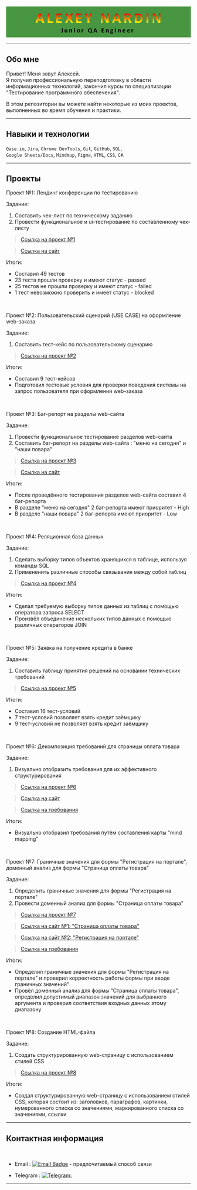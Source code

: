![Header](https://github.com/ALEXir87/alexeynardin/blob/main/assets/logo.png)

---

## Обо мне

Привет! Меня зовут Алексей. <br>
Я получил профессиональную переподготовку в области информационных технологий, закончил курсы по специализации "Тестирование программного обеспечения". 

В этом репозитории вы можете найти некоторые из моих проектов, выполненных во время обучения и практики.

---

## Навыки и технологии
``Qase.io``, ``Jira``, ``Chrome DevTools``, ``Git``, ``GitHub``, ``SQL``, <br> 
 ``Google Sheets/Docs``, ``Mindmup``, ``Figma``, ``HTML``, ``CSS``, ``С#``.

---

## Проекты

<p> Проект №1: Лендинг конференции по тестированию</p>

<p>Задание:<p>
<ol>
  <li>Составить чек-лист по техническому заданию</li>
  <li>Провести функциональное и ui-тестирование по составленному чек-листу</li>
</ol>

> <a href="https://docs.google.com/spreadsheets/d/1L7tSpdDuX5SruCXh6wihkn1WyIR5o14Nxvma2m-lDmM/edit?usp=sharing">Ссылка на проект №1</a>

> <a href="https://test-stand.gb.ru/seminar_stands/umeet/index.html">Ссылка на сайт</a>

<p>Итоги:<p> 

* Составил 49 тестов
* 23 теста прошли проверку и имеют статус - passed
* 25 тестов не прошли проверку и имеют статус - failed
* 1 тест невозможно проверить и имеет статус - blocked

<br>

<p> Проект №2: Пользовательский сценарий (USE CASE) на оформление web-заказа</p>

<p>Задание:<p>
<ol>
  <li>Составить тест-кейс по пользовательскому сценарию</li>
</ol>

> <a href="https://docs.google.com/spreadsheets/d/1iiNSSrUFHIhoFmbuy5F5DTxo7RVnIsJX-1--rxB4uuE/edit?usp=sharing">Ссылка на проект №2</a>

<p>Итоги:<p> 

* Составил 9 тест-кейсов
* Подготовил тестовые условия для проверки поведения системы на запрос пользователя при оформлении web-заказа

<br>

<p> Проект №3: Баг-репорт на разделы web-сайта</p>

<p>Задание:<p>
<ol>
  <li>Провести функциональное тестирование разделов web-сайта</li>
  <li>Составить баг-репорт на разделы web-сайта : "меню на сегодня" и "наши повара"</li>
</ol>

> <a href="https://docs.google.com/spreadsheets/d/1FqUNT86g0eO4A26bHNsVvXhIKly7EPlZWnvxNiKb_dY/edit?usp=sharing">Ссылка на проект №3</a>

> <a href="https://test-stand.gb.ru/seminar_stands/foodbuzz/index.html">Ссылка на сайт</a>

<p>Итоги:<p> 

* После проведённого тестирования разделов web-сайта составил 4 баг-репорта
* В разделе "меню на сегодня" 2 баг-репорта имеют приоритет - High 
* В разделе "наши повара" 2 баг-репорта имеют приоритет - Low 

<br>

<p> Проект №4: Реляционная база данных</p>

<p>Задание:<p>
<ol>
  <li>Сделать выборку типов объектов хранящихся в таблице, используя  команды SQL</li>
  <li>Примененить различные способы связывания между собой таблиц</li>
</ol>

> <a href="https://docs.google.com/spreadsheets/d/1Uz3daksmkfL8Vt-tcndRaEpz0G7IpFwv11N65081LUk/edit?usp=sharing">Ссылка на проект №4</a>

<p>Итоги:<p> 

* Сделал требуемую выборку типов данных из таблиц с помощью оператора запроса SELECT 
* Произвёл объединение нескольких типов данных с помощью различных операторов JOIN

<br>

<p> Проект №5: Заявка на получение кредита в банке</p>

<p>Задание:<p>
<ol>
  <li>Составить таблицу принятия решений на основании технических требований</li>
</ol>

> <a href="https://docs.google.com/spreadsheets/d/1BBEFa1-v3cFuVMH6fJ7DxrM6GdENJ8VPRF1eJbJQUgc/edit?usp=sharing">Ссылка на проект №5</a>

<p>Итоги:<p> 

* Составил 16 тест-условий
* 7 тест-условий позволяет взять кредит заёмщику
* 9 тест-условий не позволяет взять кредит заёмщику

<br>

<p> Проект №6: Декомпозиция требований для страницы оплата товара</p>

<p>Задание:<p>
<ol>
  <li>Визуально отобразить требования для их эффективного структурирования</li>
</ol>

> <a href="https://drive.google.com/file/d/1MXHuTf3961xhA28air2BYyWMTv_oodYh/view?usp=sharing">Ссылка на проект №6</a>

> <a href="https://test-stand.gb.ru/seminar_stands/payform/index.html">Ссылка на сайт</a>

> <a href="https://docs.google.com/document/d/1w_yhOU8x9miePJRXe2e-sbAFC0Vy67jsv_e49kBVoEI/edit">Ссылка на требования</a>

<p>Итоги:<p> 

* Визуально отобразил требования путём составления карты "mind mapping"

<br>

<p> Проект №7: Граничные значения для формы "Регистрация на портале", доменный анализ для формы "Cтраница оплаты товара"</p>

<p>Задание:<p>
<ol>
  <li>Определить граничные значения для формы "Регистрация на портале"</li>
  <li>Провести доменный анализ для формы "Cтраница оплаты товара"</li>
</ol>

> <a href="https://docs.google.com/spreadsheets/d/1R2KzdIt8dKxVCgtKiyf0Tir-Lr3zn34h9N7DNhMo9KM/edit?usp=sharing">Ссылка на проект №7</a>

> <a href="https://test-stand.gb.ru/seminar_stands/payform/index.html">Ссылка на сайт №1: "Cтраница оплаты товара"</a>

> <a href="https://test-stand.gb.ru/seminar_stands/test/index.html">Ссылка на сайт №2: "Регистрация на портале"</a>

> <a href="https://docs.google.com/document/d/1sxi_LYC_EvvRYCNNljXjvHuoUgBnemX8HTB_2-EUxuU/edit">Ссылка на требования</a>

<p>Итоги:<p> 

* Определил граничные значения для формы "Регистрация на портале" и проверил корректность работы формы при вводе граничных значений"
* Провёл доменный анализ для формы "Cтраница оплаты товара", определил допустимый диапазон значений для выбранного аргумента и проверил соответствия входных данных этому диапазону

<br>

<p> Проект №8: Создание HTML-файла</p>

<p>Задание:<p>
<ol>
  <li>Создать структурированную web-страницу с использованием cтилей СSS </li>
</ol>

> <a href="https://drive.google.com/drive/folders/1lv7_M33yAEzMGcmRlCkezLZc0J340HjJ">Ссылка на проект №8</a>

<p>Итоги:<p> 

* Создал структурированную web-страницу с использованием cтилей СSS, которая состоит из: заголовков, параграфов, картинки, нумерованного списка со значениями, маркированного списка со значениями, ссылки

---

## Контактная информация

<br>

- Email : [![Email Badge](https://img.shields.io/badge/-nardin_alexey@mail.ru-8A2BE2)](mailto:nardin_alexey@mail.ru) - предпочитаемый способ связи

- Telegram : [![Telegram:](https://img.shields.io/badge/-nardinalex-8A2BE2)](https://t.me/nardinalex)
 
---
